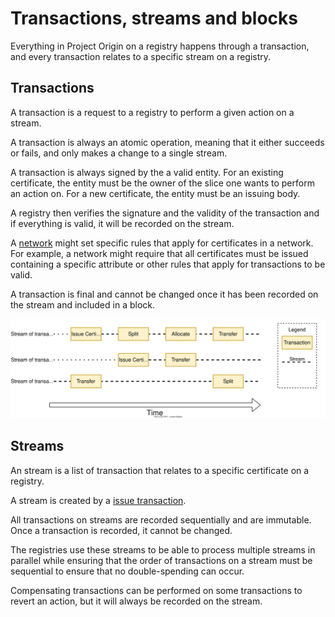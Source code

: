 # Transactions, streams and blocks

Everything in Project Origin on a registry happens through a transaction, and every transaction relates to a specific stream on a registry.

## Transactions

A transaction is a request to a registry to perform a given action on a stream.

A transaction is always an atomic operation, meaning that it either succeeds or fails, and only makes a change to a single stream.

A transaction is always signed by the a valid entity.
For an existing certificate, the entity must be the owner of the slice one wants to perform an action on.
For a new certificate, the entity must be an issuing body.

A registry then verifies the signature and the validity of the transaction and if everything is valid, it will be recorded on the stream.

A [network](./registry/registry.md#federated-network) might set specific rules that apply for certificates in a network.
For example, a network might require that all certificates must be issued containing a specific attribute or
other rules that apply for transactions to be valid.

A transaction is final and cannot be changed once it has been recorded on the stream and included in a block.

![transactions and streams](./transactions.drawio.svg)

## Streams

An stream is a list of transaction that relates to a specific certificate on a registry.

A stream is created by a [issue transaction](./granular-certificates/transactions/issue.md).

All transactions on streams are recorded sequentially and are immutable. Once a transaction is recorded, it cannot be changed.

The registries use these streams to be able to process multiple streams in parallel while ensuring that the order of transactions on a stream must be sequential to ensure that no double-spending can occur.

Compensating transactions can be performed on some transactions to revert an action, but it will always be recorded on the stream.

